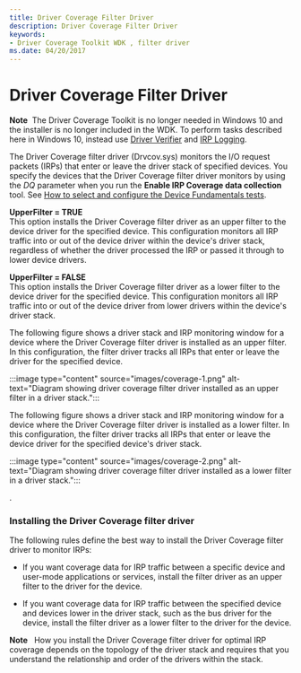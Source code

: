 ```yaml
---
title: Driver Coverage Filter Driver
description: Driver Coverage Filter Driver
keywords:
- Driver Coverage Toolkit WDK , filter driver
ms.date: 04/20/2017
---
```


# Driver Coverage Filter Driver

**Note**  The Driver Coverage Toolkit is no longer needed in Windows 10 and the installer is no longer included in the WDK. To perform tasks described here in Windows 10, instead use [Driver Verifier](driver-verifier.md) and [IRP Logging](irp-logging.md).

The Driver Coverage filter driver (Drvcov.sys) monitors the I/O request packets (IRPs) that enter or leave the driver stack of specified devices. You specify the devices that the Driver Coverage filter driver monitors by using the *DQ* parameter when you run the **Enable IRP Coverage data collection** tool. See [How to select and configure the Device Fundamentals tests](../develop/how-to-select-and-configure-the-device-fundamental-tests.md).

<span id="UpperFilter___TRUE"></span><span id="upperfilter___true"></span><span id="UPPERFILTER___TRUE"></span>**UpperFilter = TRUE**  
This option installs the Driver Coverage filter driver as an upper filter to the device driver for the specified device. This configuration monitors all IRP traffic into or out of the device driver within the device's driver stack, regardless of whether the driver processed the IRP or passed it through to lower device drivers.

<span id="UpperFilter___FALSE"></span><span id="upperfilter___false"></span><span id="UPPERFILTER___FALSE"></span>**UpperFilter = FALSE**  
This option installs the Driver Coverage filter driver as a lower filter to the device driver for the specified device. This configuration monitors all IRP traffic into or out of the device driver from lower drivers within the device's driver stack.

The following figure shows a driver stack and IRP monitoring window for a device where the Driver Coverage filter driver is installed as an upper filter. In this configuration, the filter driver tracks all IRPs that enter or leave the driver for the specified device.

:::image type="content" source="images/coverage-1.png" alt-text="Diagram showing driver coverage filter driver installed as an upper filter in a driver stack.":::

The following figure shows a driver stack and IRP monitoring window for a device where the Driver Coverage filter driver is installed as a lower filter. In this configuration, the filter driver tracks all IRPs that enter or leave the device driver for the specified device's driver stack.

:::image type="content" source="images/coverage-2.png" alt-text="Diagram showing driver coverage filter driver installed as a lower filter in a driver stack.":::

.

### <span id="installing_the_driver_coverage_filter_driver"></span><span id="INSTALLING_THE_DRIVER_COVERAGE_FILTER_DRIVER"></span> Installing the Driver Coverage filter driver

The following rules define the best way to install the Driver Coverage filter driver to monitor IRPs:

-   If you want coverage data for IRP traffic between a specific device and user-mode applications or services, install the filter driver as an upper filter to the driver for the device.

-   If you want coverage data for IRP traffic between the specified device and devices lower in the driver stack, such as the bus driver for the device, install the filter driver as a lower filter to the driver for the device.

**Note**   How you install the Driver Coverage filter driver for optimal IRP coverage depends on the topology of the driver stack and requires that you understand the relationship and order of the drivers within the stack.

 

 

